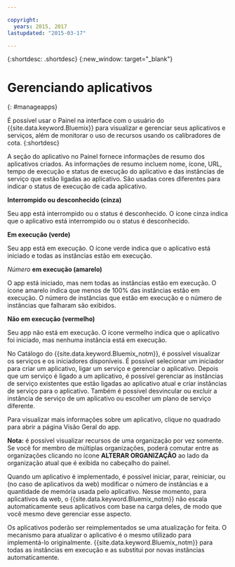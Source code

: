 ```yaml
---

copyright:
  years: 2015, 2017
lastupdated: "2015-03-17"

---
```



{:shortdesc: .shortdesc}
{:new_window: target="_blank"}

# Gerenciando aplicativos
{: #manageapps}

É possível usar o Painel na interface com o usuário do {{site.data.keyword.Bluemix}} para visualizar e gerenciar seus aplicativos e serviços, além de monitorar o uso de recursos usando os calibradores de cota.
{:shortdesc}

A seção do aplicativo no Painel fornece informações de resumo dos aplicativos criados. As informações de resumo incluem nome, ícone, URL, tempo de
execução e status de execução do aplicativo e das instâncias de serviço que estão ligadas
ao aplicativo. São usadas cores diferentes para indicar o status de execução de cada
aplicativo.

**Interrompido ou desconhecido (cinza)**

  Seu app está interrompido ou o status é desconhecido. O ícone cinza indica que o aplicativo está interrompido ou o status é desconhecido.

**Em execução (verde)**

  Seu app está em execução. O ícone verde indica que o aplicativo está iniciado e todas as instâncias estão em execução.

*Número* **em execução (amarelo)**

  O app está iniciado, mas nem todas as instâncias estão em execução. O ícone amarelo indica que menos de 100% das instâncias estão em execução. O número de instâncias que estão em execução e o número de instâncias que
falharam são exibidos.

**Não em execução (vermelho)**

  Seu app não está em execução. O ícone vermelho indica que o aplicativo foi iniciado, mas nenhuma instância está em execução.

No Catálogo do {{site.data.keyword.Bluemix_notm}}, é possível visualizar os serviços e os iniciadores disponíveis. É possível selecionar um iniciador
para criar um aplicativo, ligar um serviço e gerenciar o aplicativo. Depois que um serviço é ligado a um aplicativo, é possível gerenciar as
instâncias de serviço existentes que estão ligadas ao aplicativo atual e criar instâncias
de serviço para o aplicativo. Também é possível desvincular ou excluir a instância de
serviço de um aplicativo ou escolher um plano de serviço diferente.

Para visualizar
mais informações sobre um aplicativo, clique no quadrado para abrir a página Visão Geral do app.

**Nota:** é possível visualizar recursos de uma organização por vez somente. Se você for membro de múltiplas organizações, poderá comutar entre as organizações clicando no ícone
**ALTERAR ORGANIZAÇÃO** ao lado da organização atual que é exibida no cabeçalho do painel.

Quando
um aplicativo é implementado, é possível iniciar, parar, reiniciar, ou (no caso de aplicativos da web) modificar o
número de instâncias e a quantidade de memória usada pelo aplicativo. Nesse momento, para aplicativos da web, o
{{site.data.keyword.Bluemix_notm}} não escala
automaticamente seus aplicativos com base na carga deles, de modo que você mesmo deve
gerenciar esse aspecto.

Os aplicativos poderão ser
reimplementados se uma atualização for feita. O mecanismo para atualizar o aplicativo é o
mesmo utilizado para implementá-lo originalmente. {{site.data.keyword.Bluemix_notm}} para todas as instâncias em execução
e as substitui por novas instâncias automaticamente.
